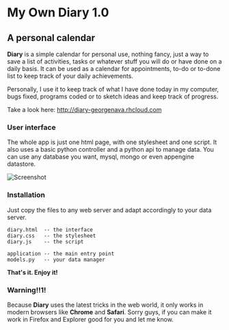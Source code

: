 # My Own Diary 1.0

## A personal calendar


**Diary** is a simple calendar for personal use, nothing fancy, 
just a way to save a list of activities, tasks or whatever stuff 
you will do or have done on a daily basis. It can be used as a 
calendar for appointments, to-do or to-done list to keep track 
of your daily achievements.

Personally, I use it to keep track of what I have done today in my 
computer, bugs fixed, programs coded or to sketch ideas and keep 
track of progress.

Take a look here:  http://diary-georgenava.rhcloud.com



### User interface

The whole app is just one html page, with one stylesheet and one script. 
It also uses a basic python controller and a python api to manage data.
You can use any database you want, mysql, mongo or even appengine datastore.

![Screenshot](http://georgenava.appspot.com/demo/diary/diaryx.png)



### Installation

Just copy the files to any web server and adapt accordingly to your data server.

    diary.html  -- the interface
    diary.css   -- the stylesheet
    diary.js    -- the script

    application -- the main entry point
    models.py   -- your data manager

**That's it. Enjoy it!**



### Warning!!1!

Because **Diary** uses the latest tricks in the web world, it only works in modern browsers like **Chrome** and **Safari**. Sorry guys, if you can make it work in Firefox and Explorer good for you and let me know.

